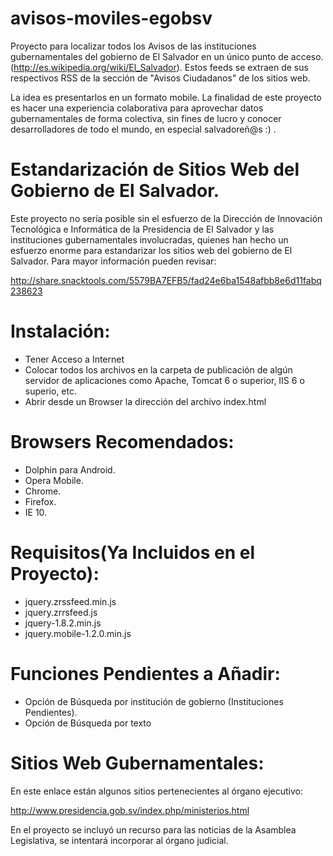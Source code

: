 avisos-moviles-egobsv
=====================

Proyecto para localizar todos los Avisos de las instituciones gubernamentales del gobierno de El Salvador en un único punto de acceso. (http://es.wikipedia.org/wiki/El_Salvador). Estos feeds se extraen de sus respectivos RSS de la sección de "Avisos Ciudadanos" de los sitios web.

La idea es presentarlos en un formato mobile. La finalidad de este proyecto es hacer una experiencia colaborativa para aprovechar datos gubernamentales de forma colectiva, sin fines de lucro y conocer desarrolladores de todo el mundo, en especial salvadoreñ@s :) .

Estandarización de Sitios Web del Gobierno de El Salvador.
==============================================================
Este proyecto no sería posible sin el esfuerzo de la Dirección de Innovación Tecnológica e Informática de la Presidencia de El Salvador y las instituciones gubernamentales involucradas, quienes han hecho un
esfuerzo enorme para estandarizar los sitios web del gobierno de El Salvador. Para mayor información pueden revisar:

http://share.snacktools.com/5579BA7EFB5/fad24e6ba1548afbb8e6d11fabq238623

Instalación:
=============
* Tener Acceso a Internet
* Colocar todos los archivos en la carpeta de publicación de algún servidor de aplicaciones como Apache, Tomcat 6 o superior, IIS 6 o superio, etc.
* Abrir desde un Browser la dirección del archivo index.html

Browsers Recomendados:
======================
* Dolphin para Android.
* Opera Mobile.
* Chrome.
* Firefox.
* IE 10.

Requisitos(Ya Incluidos en el Proyecto):
===========
* jquery.zrssfeed.min.js
* jquery.zrrsfeed.js
* jquery-1.8.2.min.js
* jquery.mobile-1.2.0.min.js

Funciones Pendientes a Añadir:
===================
* Opción de Búsqueda por institución de gobierno (Instituciones Pendientes).
* Opción de Búsqueda por texto

Sitios Web Gubernamentales:
===========================
En este enlace están algunos sitios pertenecientes al órgano ejecutivo:

http://www.presidencia.gob.sv/index.php/ministerios.html

En el proyecto se incluyó un recurso para las noticias de la Asamblea Legislativa, se intentará incorporar al órgano judicial.
